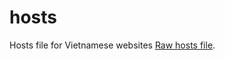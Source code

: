 # hosts
Hosts file for Vietnamese websites
[Raw hosts file](https://raw.githubusercontent.com/snhv/hosts/master/hosts).
